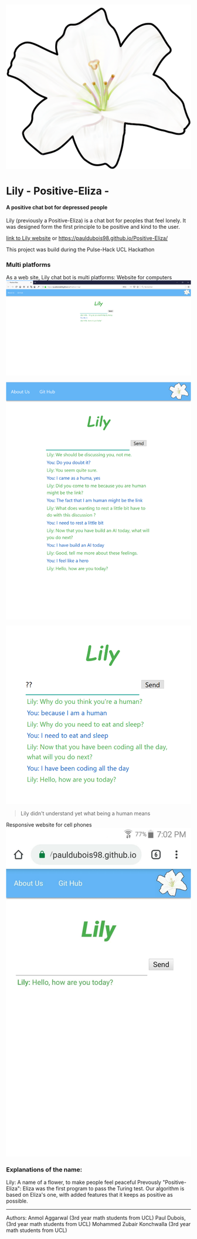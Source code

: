 ![GitHub Logo](/std_size_logo.png)
# Lily - Positive-Eliza -
#### A positive chat bot for depressed people




Lily (previously a Positive-Eliza) is a chat bot for peoples that feel lonely.
It was designed form the first principle to be positive and kind to the user.

[link to Lily website](https://pauldubois98.github.io/Positive-Eliza/)
or https://pauldubois98.github.io/Positive-Eliza/


This project was build during the Pulse-Hack UCL Hackathon


### Multi platforms
As a web site, Lily chat bot is multi platforms:
Website for computers
![GitHub Logo](/doc/demo1bis.png)

![GitHub Logo](/doc/demo1ter.png)

![GitHub Logo](/doc/demo1.png)
>Lily didn't understand yet what being a human means

Responsive website for cell phones
![GitHub Logo](/doc/demo2.jpg)

### Explanations of the name:
Lily: A name of a flower, to make people feel peaceful
Prevously "Positive-Eliza": Eliza was the first program to pass the Turing test.
Our algorithm is based on Eliza's one, with added features that it keeps as positive as possible.


------------
Authors:
Anmol Aggarwal (3rd year math students from UCL)
Paul Dubois, (3rd year math students from UCL)
Mohammed Zubair Konchwalla (3rd year math students from UCL)

